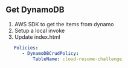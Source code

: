 
## Get DynamoDB

1. AWS SDK to get the items from dynamo
2. Setup a local invoke
3. Update index.html

```yaml
   Policies:
      - DynamoDBCrudPolicy:
          TableName: cloud-resume-challenge
```
